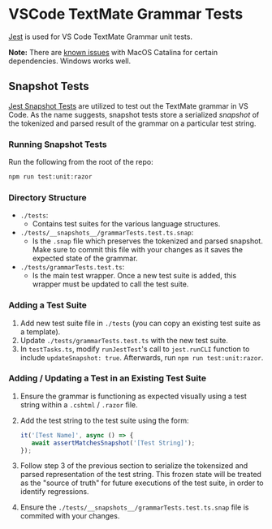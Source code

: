 ﻿# VSCode TextMate Grammar Tests

[Jest](https://jestjs.io/en) is used for VS Code TextMate Grammar unit tests.

**Note:** There are [known issues](https://github.com/nodejs/node-gyp/blob/master/macOS_Catalina.md) with MacOS Catalina for certain dependencies. Windows works well.

## Snapshot Tests

[Jest Snapshot Tests](https://jestjs.io/docs/en/snapshot-testing) are utilized to test out the TextMate grammar in VS Code. As the name suggests, snapshot tests store a serialized _snapshot_ of the tokenized and parsed result of the grammar on a particular test string.

### Running Snapshot Tests

Run the following from the root of the repo:

```bash
npm run test:unit:razor
```

### Directory Structure

- `./tests`:
  - Contains test suites for the various language structures.
- `./tests/__snapshots__/grammarTests.test.ts.snap`:
  - Is the `.snap` file which preserves the tokenized and parsed snapshot. Make sure to commit this file with your changes as it saves the expected state of the grammar.
- `./tests/grammarTests.test.ts`:
  - Is the main test wrapper. Once a new test suite is added, this wrapper must be updated to call the test suite.

### Adding a Test Suite

1. Add new test suite file in `./tests` (you can copy an existing test suite as a template).
2. Update `./tests/grammarTests.test.ts` with the new test suite.
3. In `testTasks.ts`, modify `runJestTest`'s call to `jest.runCLI` function to include `updateSnapshot: true`. Afterwards, run `npm run test:unit:razor`.

### Adding / Updating a Test in an Existing Test Suite

1. Ensure the grammar is functioning as expected visually using a test string within a `.cshtml` / `.razor` file.
1. Add the test string to the test suite using the form:

   ```typescript
   it('[Test Name]', async () => {
      await assertMatchesSnapshot('[Test String]');
   });
   ```

1. Follow step 3 of the previous section to serialize the tokensized and parsed representation of the test string. This frozen state will be treated as the "source of truth" for future executions of the test suite, in order to identify regressions.
1. Ensure the `./tests/__snapshots__/grammarTests.test.ts.snap` file is commited with your changes.
